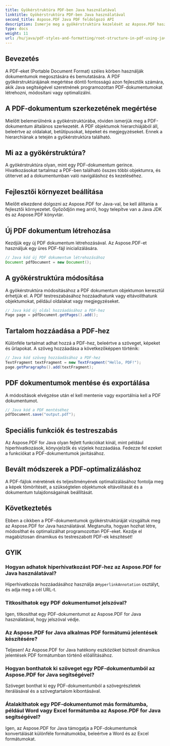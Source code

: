 ```yaml
---
title: Gyökérstruktúra PDF-ben Java használatával
linktitle: Gyökérstruktúra PDF-ben Java használatával
second_title: Aspose.PDF Java PDF feldolgozó API
description: Ismerje meg a gyökérstruktúra kezelését az Aspose.PDF használatával. PDF-fájlok létrehozása, módosítása és javítása.
type: docs
weight: 11
url: /hu/java/pdf-styles-and-formatting/root-structure-in-pdf-using-java/
---
```


## Bevezetés

A PDF-eket (Portable Document Format) széles körben használják dokumentumok megosztására és bemutatására. A PDF gyökérstruktúrájának megértése döntő fontosságú azon fejlesztők számára, akik Java segítségével szeretnének programozottan PDF-dokumentumokat létrehozni, módosítani vagy optimalizálni.

## A PDF-dokumentum szerkezetének megértése

Mielőtt belemerülnénk a gyökérstruktúrába, röviden ismerjük meg a PDF-dokumentum általános szerkezetét. A PDF objektumok hierarchiájából áll, beleértve az oldalakat, betűtípusokat, képeket és megjegyzéseket. Ennek a hierarchiának a tetején a gyökérstruktúra található.

## Mi az a gyökérstruktúra?

A gyökérstruktúra olyan, mint egy PDF-dokumentum gerince. Hivatkozásokat tartalmaz a PDF-ben található összes többi objektumra, és útitervet ad a dokumentumban való navigáláshoz és kezeléséhez. 

## Fejlesztői környezet beállítása

Mielőtt elkezdené dolgozni az Aspose.PDF for Java-val, be kell állítania a fejlesztői környezetet. Győződjön meg arról, hogy telepítve van a Java JDK és az Aspose.PDF könyvtár.

## Új PDF dokumentum létrehozása

Kezdjük egy új PDF dokumentum létrehozásával. Az Aspose.PDF-et használjuk egy üres PDF-fájl inicializálására.

```java
// Java kód új PDF dokumentum létrehozásához
Document pdfDocument = new Document();
```

## A gyökérstruktúra módosítása

A gyökérstruktúra módosításához a PDF dokumentum objektumon keresztül érhetjük el. A PDF testreszabásához hozzáadhatunk vagy eltávolíthatunk objektumokat, például oldalakat vagy megjegyzéseket.

```java
// Java kód új oldal hozzáadásához a PDF-hez
Page page = pdfDocument.getPages().add();
```

## Tartalom hozzáadása a PDF-hez

Különféle tartalmat adhat hozzá a PDF-hez, beleértve a szöveget, képeket és űrlapokat. A szöveg hozzáadása a következőképpen történik:

```java
// Java kód szöveg hozzáadásához a PDF-hez
TextFragment textFragment = new TextFragment("Hello, PDF!");
page.getParagraphs().add(textFragment);
```

## PDF dokumentumok mentése és exportálása

A módosítások elvégzése után el kell mentenie vagy exportálnia kell a PDF dokumentumot.

```java
// Java kód a PDF mentéséhez
pdfDocument.save("output.pdf");
```

## Speciális funkciók és testreszabás

Az Aspose.PDF for Java olyan fejlett funkciókat kínál, mint például hiperhivatkozások, könyvjelzők és vízjelek hozzáadása. Fedezze fel ezeket a funkciókat a PDF-dokumentumok javításához.

## Bevált módszerek a PDF-optimalizáláshoz

A PDF-fájlok méretének és teljesítményének optimalizálásához fontolja meg a képek tömörítését, a szükségtelen objektumok eltávolítását és a dokumentum tulajdonságainak beállítását.

## Következtetés

Ebben a cikkben a PDF-dokumentumok gyökérstruktúráját vizsgáltuk meg az Aspose.PDF for Java használatával. Megtanulta, hogyan hozhat létre, módosíthat és optimalizálhat programozottan PDF-eket. Kezdje el magabiztosan dinamikus és testreszabott PDF-ek készítését!

## GYIK

### Hogyan adhatok hiperhivatkozást PDF-hez az Aspose.PDF for Java használatával?

Hiperhivatkozás hozzáadásához használja a`HyperlinkAnnotation` osztályt, és adja meg a cél URL-t.

### Titkosíthatok egy PDF dokumentumot jelszóval?

Igen, titkosíthat egy PDF-dokumentumot az Aspose.PDF for Java használatával, hogy jelszóval védje.

### Az Aspose.PDF for Java alkalmas PDF formátumú jelentések készítésére?

Teljesen! Az Aspose.PDF for Java hatékony eszközöket biztosít dinamikus jelentések PDF formátumban történő előállításához.

### Hogyan bonthatok ki szöveget egy PDF-dokumentumból az Aspose.PDF for Java segítségével?

Szöveget bonthat ki egy PDF-dokumentumból a szövegrészletek iterálásával és a szövegtartalom kibontásával.

### Átalakíthatok egy PDF-dokumentumot más formátumba, például Word vagy Excel formátumba az Aspose.PDF for Java segítségével?

Igen, az Aspose.PDF for Java támogatja a PDF-dokumentumok konvertálását különféle formátumokba, beleértve a Word és az Excel formátumokat.